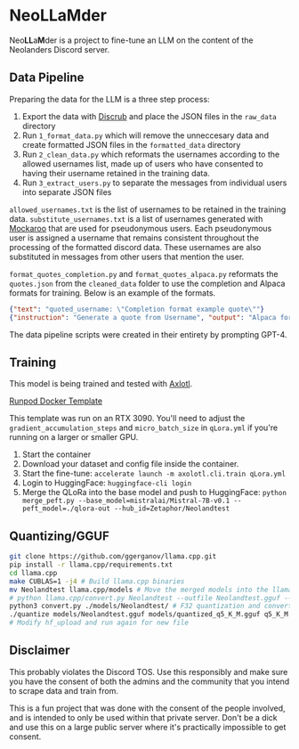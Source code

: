 # NeoLLaMder

Neo**LL**a**M**der is a project to fine-tune an LLM on the content of the Neolanders Discord server.

## Data Pipeline

Preparing the data for the LLM is a three step process:

1. Export the data with [Discrub](https://chrome.google.com/webstore/detail/discrub/plhdclenpaecffbcefjmpkkbdpkmhhbj) and place the JSON files in the `raw_data` directory
2. Run `1_format_data.py` which will remove the unneccesary data and create formatted JSON files in the `formatted_data` directory
3. Run `2_clean_data.py` which reformats the usernames according to the allowed usernames list, made up of users who have consented to having their username retained in the training data.
4. Run `3_extract_users.py` to separate the messages from individual users into separate JSON files

`allowed_usernames.txt` is the list of usernames to be retained in the training data. `substitute_usernames.txt` is a list of usernames generated with [Mockaroo](https://www.mockaroo.com/) that are used for pseudonymous users. Each pseudonymous user is assigned a username that remains consistent throughout the processing of the formatted discord data. These usernames are also substituted in messages from other users that mention the user.

`format_quotes_completion.py` and `format_quotes_alpaca.py` reformats the `quotes.json` from the `cleaned_data` folder to use the completion and Alpaca formats for training. Below is an example of the formats.

```json
{"text": "quoted_username: \"Completion format example quote\""}
{"instruction": "Generate a quote from Username", "output": "Alpaca format example quote"}
```

The data pipeline scripts were created in their entirety by prompting GPT-4.

## Training

This model is being trained and tested with [Axlotl](https://github.com/OpenAccess-AI-Collective/axolotl).

[Runpod Docker Template](https://runpod.io/gsc?template=v2ickqhz9s&ref=6i7fkpdz)

This template was run on an RTX 3090. You'll need to adjust the `gradient_accumulation_steps` and `micro_batch_size` in `qLora.yml` if you're running on a larger or smaller GPU.

1. Start the container
2. Download your dataset and config file inside the container.
3. Start the fine-tune: `accelerate launch -m axolotl.cli.train qLora.yml`
4. Login to HuggingFace: `huggingface-cli login`
5. Merge the QLoRa into the base model and push to HuggingFace: `python merge_peft.py --base_model=mistralai/Mistral-7B-v0.1 --peft_model=./qlora-out --hub_id=Zetaphor/Neolandtest`

## Quantizing/GGUF

```sh
git clone https://github.com/ggerganov/llama.cpp.git
pip install -r llama.cpp/requirements.txt
cd llama.cpp
make CUBLAS=1 -j4 # Build llama.cpp binaries
mv Neolandtest llama.cpp/models # Move the merged models into the llama.cpp models folder
# python llama.cpp/convert.py Neolandtest --outfile Neolandtest.gguf --outtype q8_0 # Optional 8-bit quantization
python3 convert.py ./models/Neolandtest/ # F32 quantization and convert to GGUF
./quantize models/Neolandtest.gguf models/quantized_q5_K_M.gguf q5_K_M # 5-bit quantization
# Modify hf_upload and run again for new file
```

## Disclaimer

This probably violates the Discord TOS. Use this responsibly and make sure you have the consent of both the admins and the community that you intend to scrape data and train from.

This is a fun project that was done with the consent of the people involved, and is intended to only be used within that private server. Don't be a dick and use this on a large public server where it's practically impossible to get consent.
